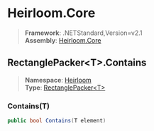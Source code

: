 # Heirloom.Core

> **Framework**: .NETStandard,Version=v2.1  
> **Assembly**: [Heirloom.Core][0]  

## RectanglePacker\<T>.Contains

> **Namespace**: [Heirloom][0]  
> **Type**: [RectanglePacker\<T>][1]  

### Contains(T)

```cs
public bool Contains(T element)
```

[0]: ../../../Heirloom.Core.md
[1]: ../RectanglePacker[T].md
